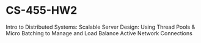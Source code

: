 # CS-455-HW2
Intro to Distributed Systems: Scalable Server Design: Using Thread Pools &amp; Micro Batching to Manage and Load Balance Active Network Connections
